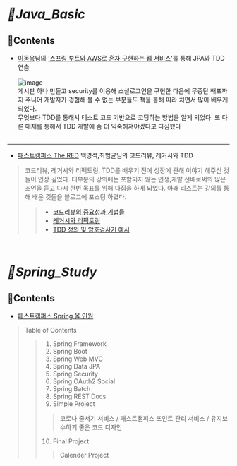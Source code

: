 # _💪Java_Basic_

## 📝Contents
* [이동욱](https://jojoldu.tistory.com/)님의 ['스프링 부트와 AWS로 혼자 구현하는 웹 서비스'](http://www.yes24.com/Product/Goods/83849117)를 통해 JPA와 TDD 연습<br><br>
![image](https://user-images.githubusercontent.com/77534863/169013792-2c20dbf6-20d6-4788-b3fa-2bdaa38154f0.png)<br>
게시판 하나 만들고 security를 이용해 소셜로그인을 구현한 다음에 무중단 배포까지 주니어 개발자가 경험해 볼 수 없는 부분들도 책을 통해 따라 치면서 많이 배우게 되었다.<br>
무엇보다 TDD를 통해서 테스트 코드 기반으로 코딩하는 방법을 알게 되었다. 또 다른 매체를 통해서 TDD 개발에 좀 더 익숙해져야겠다고 다짐했다<br><br>

***

* [패스트캠퍼스 The RED](https://fastcampus.app/course-detail/204897) 백명석,최범균님의 코드리뷰, 레거시와 TDD <br>
> 코드리뷰, 레거시와 리펙토링, TDD를 배우기 전에 성장에 관해 이야기 해주신 것들이 인상 깊었다. 대부분의 강의에는 포함되지 않는 인생,개발 선배로써의 많은 조언을 듣고 다시 한번 목표를 위해 다짐을 하게 되었다. 아래 리스트는 강의를 통해 배운 것들을 블로그에 포스팅 하였다. 
> > * [코드리뷰의 중요성과 기법들](https://binco.tistory.com/entry/%EC%BD%94%EB%93%9C%EB%A6%AC%EB%B7%B0-%EC%A3%BC%EB%AA%A9%EC%A0%81)
> > * [레거시와 리팩토링](https://binco.tistory.com/entry/%EB%A0%88%EA%B1%B0%EC%8B%9C%EC%99%80-%EB%A6%AC%ED%8C%A9%ED%86%A0%EB%A7%81)
> > * [TDD 정의 및 암호검사기 예시](https://binco.tistory.com/entry/TDD%EC%A0%95%EC%9D%98-%EC%95%94%ED%98%B8%EA%B2%80%EC%82%AC%EA%B8%B0)

<br/>

# _💪Spring_Study_
## 📝Contents
* [패스트캠퍼스 Spring 올 인원](https://fastcampus.co.kr/dev_online_javaend)
> Table of Contents
>> 1. Spring Framework
>> 2. Spring Boot
>> 3. Spring Web MVC
>> 4. Spring Data JPA
>> 5. Spring Security
>> 6. Spring OAuth2 Social
>> 7. Spring Batch
>> 8. Spring REST Docs
>> 9. Simple Project
>>> 코로나 줄서기 서비스 / 패스트캠퍼스 포인트 관리 서비스 / 유지보수하기 좋은 코드 디자인 
>> 10. Final Project
>>> Calender Project

